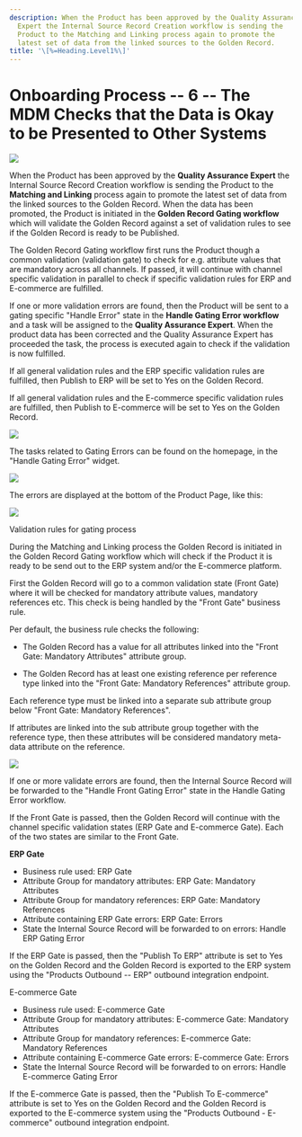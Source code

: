 ```yaml
---
description: When the Product has been approved by the Quality Assurance
  Expert the Internal Source Record Creation workflow is sending the
  Product to the Matching and Linking process again to promote the
  latest set of data from the linked sources to the Golden Record.
title: '\[%=Heading.Level1%\]'
---
```


Onboarding Process -- 6 -- The MDM Checks that the Data is Okay to be Presented to Other Systems
================================================================================================

![](../../../Resources/Images/Solution%20Enablement/PMDM/PMDM%20For%20Retail/MDM.png)

When the Product has been approved by the **Quality Assurance Expert**
the Internal Source Record Creation workflow is sending the Product to
the **Matching and Linking** process again to promote the latest set of
data from the linked sources to the Golden Record. When the data has
been promoted, the Product is initiated in the **Golden Record Gating
workflow** which will validate the Golden Record against a set of
validation rules to see if the Golden Record is ready to be Published.

The Golden Record Gating workflow first runs the Product though a common
validation (validation gate) to check for e.g. attribute values that are
mandatory across all channels. If passed, it will continue with channel
specific validation in parallel to check if specific validation rules
for ERP and E-commerce are fulfilled.

If one or more validation errors are found, then the Product will be
sent to a gating specific "Handle Error" state in the **Handle Gating
Error workflow** and a task will be assigned to the **Quality Assurance
Expert**. When the product data has been corrected and the Quality
Assurance Expert has proceeded the task, the process is executed again
to check if the validation is now fulfilled.

If all general validation rules and the ERP specific validation rules
are fulfilled, then Publish to ERP will be set to Yes on the Golden
Record.

If all general validation rules and the E-commerce specific validation
rules are fulfilled, then Publish to E-commerce will be set to Yes on
the Golden Record.

![](../../../Resources/Images/Solution%20Enablement/PMDM/PMDM%20For%20Retail/FrontGate.png)

The tasks related to Gating Errors can be found on the homepage, in the
"Handle Gating Error" widget.

![](../../../Resources/Images/Solution%20Enablement/PMDM/PMDM%20For%20Retail/HandleGatingError.png)

The errors are displayed at the bottom of the Product Page, like this:

![](../../../Resources/Images/Solution%20Enablement/PMDM/PMDM%20For%20Retail/FrontGatErrors.png)

Validation rules for gating process

During the Matching and Linking process the Golden Record is initiated
in the Golden Record Gating workflow which will check if the Product it
is ready to be send out to the ERP system and/or the E-commerce
platform.

First the Golden Record will go to a common validation state (Front
Gate) where it will be checked for mandatory attribute values, mandatory
references etc. This check is being handled by the "Front Gate" business
rule.

Per default, the business rule checks the following:

-   The Golden Record has a value for all attributes linked into the
    "Front Gate: Mandatory Attributes" attribute group.

-   The Golden Record has at least one existing reference per reference
    type linked into the "Front Gate: Mandatory References" attribute
    group.

Each reference type must be linked into a separate sub attribute group
below "Front Gate: Mandatory References".

If attributes are linked into the sub attribute group together with the
reference type, then these attributes will be considered mandatory
meta-data attribute on the reference.

![](../../../Resources/Images/Solution%20Enablement/PMDM/PMDM%20For%20Retail/FrontaGate.png)

If one or more validate errors are found, then the Internal Source
Record will be forwarded to the "Handle Front Gating Error" state in the
Handle Gating Error workflow.

If the Front Gate is passed, then the Golden Record will continue with
the channel specific validation states (ERP Gate and E-commerce Gate).
Each of the two states are similar to the Front Gate.

**ERP Gate**

-   Business rule used: ERP Gate
-   Attribute Group for mandatory attributes: ERP Gate: Mandatory
    Attributes
-   Attribute Group for mandatory references: ERP Gate: Mandatory
    References
-   Attribute containing ERP Gate errors: ERP Gate: Errors
-   State the Internal Source Record will be forwarded to on errors:
    Handle ERP Gating Error

If the ERP Gate is passed, then the "Publish To ERP" attribute is set to
Yes on the Golden Record and the Golden Record is exported to the ERP
system using the "Products Outbound -- ERP\" outbound integration
endpoint.

E-commerce Gate

-   Business rule used: E-commerce Gate
-   Attribute Group for mandatory attributes: E-commerce Gate: Mandatory
    Attributes
-   Attribute Group for mandatory references: E-commerce Gate: Mandatory
    References
-   Attribute containing E-commerce Gate errors: E-commerce Gate: Errors
-   State the Internal Source Record will be forwarded to on errors:
    Handle E-commerce Gating Error

If the E-commerce Gate is passed, then the "Publish To E-commerce"
attribute is set to Yes on the Golden Record and the Golden Record is
exported to the E-commerce system using the "Products Outbound -
E-commerce\" outbound integration endpoint.
